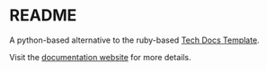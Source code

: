 # README

A python-based alternative to the ruby-based [Tech Docs Template](https://github.com/alphagov/tech-docs-template).

Visit the [documentation website](https://ministryofjustice.github.io/mkdocs-tech-docs-template/) for more details.
